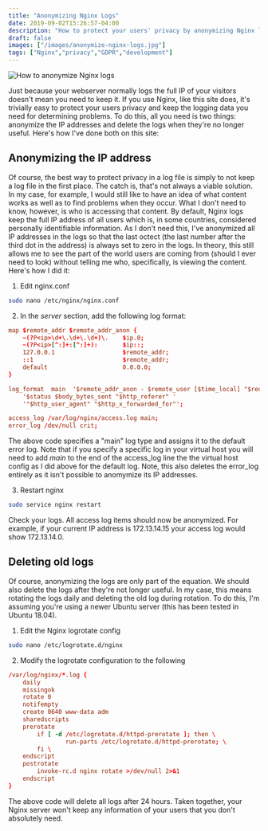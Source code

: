 ```yaml
---
title: "Anonymizing Nginx Logs"
date: 2019-09-02T15:26:57-04:00
description: "How to protect your users' privacy by anonymizing Nginx log files."
draft: false
images: ["/images/anonymize-nginx-logs.jpg"]
tags: ["Nginx","privacy","GDPR","development"]
---
```


![How to anonymize Nginx logs](/images/anonymize-nginx-logs.jpg)

Just because your webserver normally logs the full IP of your visitors doesn't mean you need to keep it. If you use Nginx, like this site does, it's trivially easy to protect your users privacy and keep the logging data you need for determining problems. To do this, all you need is two things: anonymize the IP addresses and delete the logs when they're no longer useful. Here's how I've done both on this site:

## Anonymizing the IP address

Of course, the best way to protect privacy in a log file is simply to not keep a log file in the first place. The catch is, that's not always a viable solution. In my case, for example, I would still like to have an idea of what content works as well as to find problems when they occur. What I don't need to know, however, is who is accessing that content. By default, Nginx logs keep the full IP address of all users which is, in some countries, considered personally identifiable information. As I don't need this, I've anonymized all IP addresses in the logs so that the last octect (the last number after the third dot in the address) is always set to zero in the logs. In theory, this still allows me to see the part of the world users are coming from (should I ever need to look) without telling me who, specifically, is viewing the content. Here's how I did it:

1. Edit nginx.conf

```sh
sudo nano /etc/nginx/nginx.conf
```

2. In the _server_ section, add the following log format:

```conf
map $remote_addr $remote_addr_anon {
    ~(?P<ip>\d+\.\d+\.\d+)\.    $ip.0;
    ~(?P<ip>[^:]+:[^:]+):       $ip::;
    127.0.0.1                   $remote_addr;
    ::1                         $remote_addr;
    default                     0.0.0.0;
}

log_format  main  '$remote_addr_anon - $remote_user [$time_local] "$request" '
    '$status $body_bytes_sent "$http_referer" '
    '"$http_user_agent" "$http_x_forwarded_for"';

access_log /var/log/nginx/access.log main;
error_log /dev/null crit;
```

The above code specifies a "main" log type and assigns it to the default error log. Note that if you specify a specific log in your virtual host you will need to add _main_ to the end of the access_log line the the virtual host config as I did above for the default log. Note, this also deletes the error_log entirely as it isn't possible to anomymize its IP addresses.

3. Restart nginx

```sh
sudo service nginx restart
```

Check your logs. All access log items should now be anonymized. For example, if your current IP address is 172.13.14.15 your access log would show 172.13.14.0.

## Deleting old logs

Of course, anonymizing the logs are only part of the equation. We should also delete the logs after they're not longer useful. In my case, this means rotating the logs daily and deleting the old log during rotation. To do this, I'm assuming  you're using a newer Ubuntu server (this has been tested in Ubuntu 18.04).

1. Edit the Nginx logrotate config

```sh
sudo nano /etc/logrotate.d/nginx
```

2. Modify the logrotate configuration to the following

```conf
/var/log/nginx/*.log {
    daily
    missingok
    rotate 0
    notifempty
    create 0640 www-data adm
    sharedscripts
    prerotate
        if [ -d /etc/logrotate.d/httpd-prerotate ]; then \
                run-parts /etc/logrotate.d/httpd-prerotate; \
        fi \
    endscript
    postrotate
        invoke-rc.d nginx rotate >/dev/null 2>&1
    endscript
}
```

The above code will delete all logs after 24 hours. Taken together, your Nginx server won't keep any information of your users that you don't absolutely need.